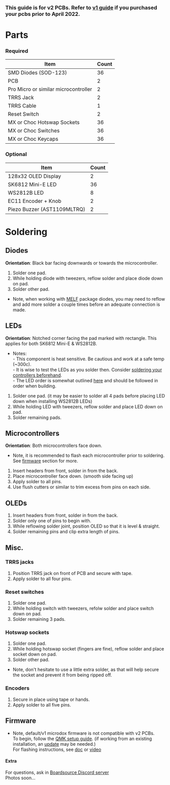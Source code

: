 ### This guide is for v2 PCBs. Refer to [v1 guide](v1_guide.md) if you purchased your pcbs prior to April 2022.

# Parts
### Required 
| Item | Count |
|------|-------|
| SMD Diodes (SOD-123) | 36 |
| PCB | 2 |
| Pro Micro or similar microcontroller | 2 |
| TRRS Jack | 2 | 
| TRRS Cable | 1 | 
| Reset Switch | 2 | 
| MX or Choc Hotswap Sockets | 36 | 
| MX or Choc Switches | 36 | 
| MX or Choc Keycaps | 36 |

### Optional 
| Item | Count | 
|------|-------|
| 128x32 OLED Display | 2 | 
| SK6812 Mini-E LED | 36 |
| WS2812B LED | 8 |
| EC11 Encoder + Knob | 2 |
| Piezo Buzzer (AST1109MLTRQ) | 2 |

# Soldering
## Diodes
**Orientation**: Black bar facing downwards or towards the microcontroller.
1. Solder one pad.
2. While holding diode with tweezers, reflow solder and place diode down on pad.
3. Solder other pad.
- Note, when working with [MELF](https://en.wikipedia.org/wiki/Metal_electrode_leadless_face) package diodes,
you may need to reflow and add more solder a couple times before an adequate connection is made.

## LEDs
**Orientation**: Notched corner facing the pad marked with rectangle. This applies for both SK6812 Mini-E & WS2812B.
- Notes: \
\- This component is heat sensitive. Be cautious and work at a safe temp (~300c). \
\- It is wise to test the LEDs as you solder then. Consider [soldering your controllers beforehand](https://github.com/waffle87/microdox/blob/master/v2_guide.md#microcontrollers). \
\- The LED order is somewhat outlined [here](https://github.com/qmk/qmk_firmware/blob/master/keyboards/boardsource/microdox/v2/v2.c#L8-#L17) and should be followed in order when building.
1. Solder one pad. (it may be easier to solder all 4 pads before placing LED down when installing WS2812B LEDs)
2. While holding LED with tweezers, reflow solder and place LED down on pad.
3. Solder remaining pads.

## Microcontrollers
**Orientation**: Both microcontrollers face down.
- Note, it is recommended to flash each microcontroller prior to soldering. See [firmware](https://github.com/waffle87/microdox/blob/master/v2_guide.md#firmware) section for more.
1. Insert headers from front, solder in from the back.
2. Place microcontroller face down. (smooth side facing up)
3. Apply solder to all pins.
4. Use flush cutters or similar to trim excess from pins on each side.

## OLEDs
1. Insert headers from front, solder in from the back.
2. Solder only one of pins to begin with.
3. While reflowing solder joint, position OLED so that it is level & straight.
4. Solder remaining pins and clip extra length of pins.

## Misc.
### TRRS jacks
1. Position TRRS jack on front of PCB and secure with tape.
2. Apply solder to all four pins.
### Reset switches
1. Solder one pad.
2. While holding switch with tweezers, refolw solder and place switch down on pad.
3. Solder remaining 3 pads.
### Hotswap sockets
1. Solder one pad.
2. While holding hotswap socket (fingers are fine), reflow solder and place socket down on pad.
3. Solder other pad.
- Note, don't hesitate to use a little extra solder, as that will help secure the socket and prevent it from being ripped off.
### Encoders
1. Secure in place using tape or hands.
2. Apply solder to all five pins.

## Firmware
- Note, default/v1 microdox firmware is not compatible with v2 PCBs. \
To begin, follow the [QMK setup guide](https://docs.qmk.fm/#/newbs_getting_started). (if working from an existing installation, an [update](https://docs.qmk.fm/#/newbs_git_using_your_master_branch?id=updating-your-master-branch) may be needed.) \
For flashing instructions, see [doc](https://docs.qmk.fm/#/newbs_flashing) or [video](https://www.youtube.com/watch?v=fuBJbdCFF0Q)

#### Extra
For questions, ask in [Boardsource Discord server](https://discord.gg/5qpqbgaTYz) \
Photos soon...
